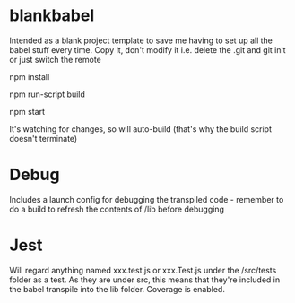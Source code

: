 # blankbabel

Intended as a blank project template to save me having to set up all the babel stuff every time.  Copy it, don't modify it i.e. delete the .git and git init or just switch the remote

npm install

npm run-script build

npm start

It's watching for changes, so will auto-build (that's why the build script doesn't terminate)

# Debug
Includes a launch config for debugging the transpiled code - remember to do a build to refresh the contents of /lib before debugging

# Jest
Will regard anything named xxx.test.js or xxx.Test.js under the /src/tests folder as a test.  As they are under src, this means that they're included in the babel transpile into the lib folder.  Coverage is enabled.

